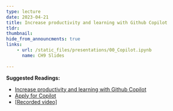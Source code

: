 ```yaml
---
type: lecture
date: 2023-04-21
title: Increase productivity and learning with Github Copilot
tldr: 
thumbnail: 
hide_from_announcments: true
links: 
    - url: /static_files/presentations/00_Copilot.ipynb
      name: CH9 Slides 
      
---
```

**Suggested Readings:**
- [Increase productivity and learning with Github Copilot](https://github.com/phonchi/nsysu-math106A/blob/master/static_files/presentations/00_Copilot.ipynb)
- [Apply for Copilot](https://hackmd.io/@phonchi/Apply_Copilot)
- [[Recorded video]](https://www.youtube.com/watch?v=f1wOnH1ACIc)



